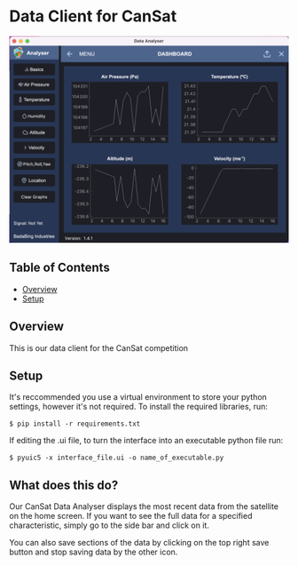 # Data Client for CanSat
![Preview of Application](preview.png)

## Table of Contents
* [Overview](#Overview)
* [Setup](#Setup)

## Overview
This is our data client for the CanSat competition

## Setup
It's reccommended you use a virtual environment to store your python settings, however it's not required.
To install the required libraries, run:

```
$ pip install -r requirements.txt
```

If editing the .ui file, to turn the interface into an executable python file run:

```
$ pyuic5 -x interface_file.ui -o name_of_executable.py
```
## What does this do?
Our CanSat Data Analyser displays the most recent data from the satellite on the home screen.
If you want to see the full data for a specified characteristic, simply go to the side bar and click on it.

You can also save sections of the data by clicking on the top right save button and stop saving data by the other icon.